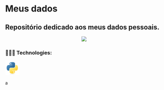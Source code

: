 # Meus dados
## **Repositório dedicado aos meus dados pessoais.**

<p align="center">
<img src="https://cdn.dribbble.com/users/4385214/screenshots/10639794/2gui.gif">
  
  ### 👨🏻‍💻 Technologies:

<img src="https://raw.githubusercontent.com/devicons/devicon/master/icons/python/python-original.svg" alt="imagem" width="45"> &nbsp;
  
a